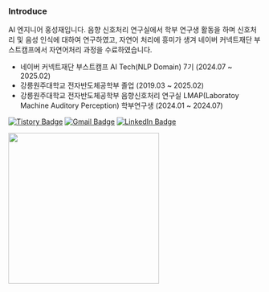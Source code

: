 ### Introduce
AI 엔지니어 홍성재입니다.
음향 신호처리 연구실에서 학부 연구생 활동을 하며 신호처리 및 음성 인식에 대하여 연구하였고, 자연어 처리에 흥미가 생겨 네이버 커넥트재단 부스트캠프에서 자연어처리 과정을 수료하였습니다.

- 네이버 커넥트재단 부스트캠프 AI Tech(NLP Domain) 7기 (2024.07 ~ 2025.02)
- 강릉원주대학교 전자반도체공학부 졸업 (2019.03 ~ 2025.02)
- 강릉원주대학교 전자반도체공학부 음향신호처리 연구실 LMAP(Laboratoy Machine Auditory Perception) 학부연구생 (2024.01 ~ 2024.07)

[![Tistory Badge](https://img.shields.io/badge/Tistory-000000?style=flat-square&logo=Tistory&logoColor=white&link=https://dailyreord.tistory.com/m/)](https://dailyreord.tistory.com/m/)
[![Gmail Badge](https://img.shields.io/badge/Gmail-d14836?style=flat-square&logo=Gmail&logoColor=white&link=mailto:ghdtjdwo5@gmail.com)](mailto:ghdtjdwo5@gmail.com)
[![LinkedIn Badge](https://img.shields.io/badge/LinkedIn-0A66C2?style=flat-square&logo=LinkedIn&logoColor=white&link=https://www.linkedin.com/in/%EC%84%B1%EC%9E%AC-%ED%99%8D-0769282b8/)](https://www.linkedin.com/in/%EC%84%B1%EC%9E%AC-%ED%99%8D-0769282b8/)


<a href="https://github.com/devxb/gitanimals">
<img
  src="https://render.gitanimals.org/farms/koreannn"
  width="300"
  height="300"
/>
</a>

  


<!--
**koreannn/koreannn** is a ✨ _special_ ✨ repository because its `README.md` (this file) appears on your GitHub profile.

Here are some ideas to get you started:

- 🔭 I’m currently working on ...
- 🌱 I’m currently learning ...
- 👯 I’m looking to collaborate on ...
- 🤔 I’m looking for help with ...
- 💬 Ask me about ...
- 📫 How to reach me: ...
- 😄 Pronouns: ...
- ⚡ Fun fact: ...
-->
